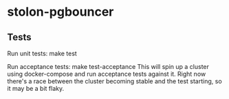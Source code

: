 stolon-pgbouncer
================

Tests
-----

Run unit tests:
    make test

Run acceptance tests:
    make test-acceptance
This will spin up a cluster using docker-compose and run acceptance tests against it.
Right now there's a race between the cluster becoming stable and the test starting, so it
may be a bit flaky.
